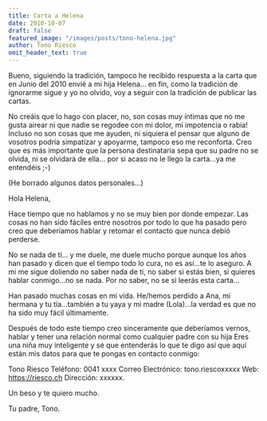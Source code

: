 ```yaml
---
title: Carta a Helena
date: 2010-10-07
draft: false
featured_image: "/images/posts/tono-helena.jpg"
author: Tono Riesco
omit_header_text: true
---
```


Bueno, siguiendo la tradición, tampoco he recibido respuesta a la carta que en Junio del 2010 envié a mi hija Helena... en fin, como la tradición de ignorarme sigue y yo no olvido, voy a seguir con la tradición de publicar las cartas.

No creáis que lo hago con placer, no, son cosas muy íntimas que no me gusta airear ni que nadie se regodee con mi dolor, mi impotencia o rabia! Incluso no son cosas que me ayuden, ni siquiera el pensar que alguno de vosotros podría simpatizar y apoyarme, tampoco eso me reconforta. Creo que es más importante que la persona destinataria sepa que su padre no se olvida, ni se olvidará de ella... por si acaso no le llego la carta...ya me entendéis ;-)

(He borrado algunos datos personales...)

Hola Helena,

Hace tiempo que no hablamos y no se muy bien por donde empezar. Las cosas no han sido fáciles entre nosotros por todo lo que ha pasado pero creo que deberíamos hablar y retomar el contacto que nunca debió perderse.

No se nada de ti... y me duele, me duele mucho porque aunque los años han pasado y dicen que el tiempo todo lo cura, no es así...te lo aseguro. A mi me sigue doliendo no saber nada de ti, no saber si estás bien, si quieres hablar conmigo...no se nada. Por no saber, no se si leerás esta carta...

Han pasado muchas cosas en mi vida. He/hemos perdido a Ana, mi hermana y tu tía...también a tu yaya y mi madre (Lola)...la verdad es que no ha sido muy fácil últimamente.

Después de todo este tiempo creo sinceramente que deberíamos vernos, hablar y tener una relación normal como cualquier padre con su hija
Eres una niña muy inteligente y sé que entenderás lo que te digo así que aquí están mis datos para que te pongas en contacto conmigo:

Tono Riesco Teléfono: 0041 xxxx Correo Electrónico: tono.riescoxxxxx Web: <https://riesco.ch> Dirección: xxxxxx.

Un beso y te quiero mucho.

Tu padre, Tono.
